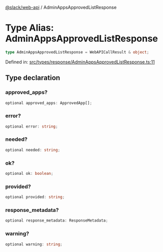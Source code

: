 [@slack/web-api](../index.md) / AdminAppsApprovedListResponse

# Type Alias: AdminAppsApprovedListResponse

```ts
type AdminAppsApprovedListResponse = WebAPICallResult & object;
```

Defined in: [src/types/response/AdminAppsApprovedListResponse.ts:11](https://github.com/slackapi/node-slack-sdk/blob/main/packages/web-api/src/types/response/AdminAppsApprovedListResponse.ts#L11)

## Type declaration

### approved\_apps?

```ts
optional approved_apps: ApprovedApp[];
```

### error?

```ts
optional error: string;
```

### needed?

```ts
optional needed: string;
```

### ok?

```ts
optional ok: boolean;
```

### provided?

```ts
optional provided: string;
```

### response\_metadata?

```ts
optional response_metadata: ResponseMetadata;
```

### warning?

```ts
optional warning: string;
```
